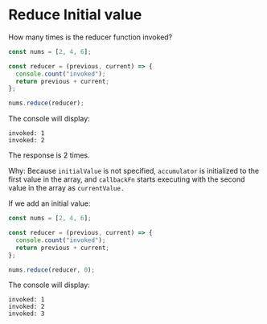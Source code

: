 # Reduce Initial value

How many times is the reducer function invoked?

```javascript
const nums = [2, 4, 6];

const reducer = (previous, current) => {
  console.count("invoked");
  return previous + current;
};

nums.reduce(reducer);
```

The console will display:

```text
invoked: 1
invoked: 2
```

The response is 2 times.

Why: Because `initialValue` is not specified, `accumulator` is initialized to the first value in the array, and `callbackFn` starts executing with the second value in the array as `currentValue.`

If we add an initial value:

```javascript
const nums = [2, 4, 6];

const reducer = (previous, current) => {
  console.count("invoked");
  return previous + current;
};

nums.reduce(reducer, 0);
```

The console will display:

```text
invoked: 1
invoked: 2
invoked: 3
```

